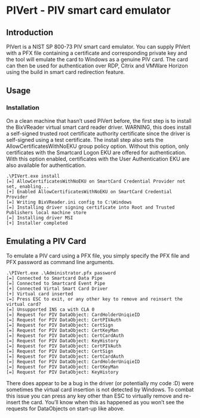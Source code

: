 # PIVert - PIV smart card emulator

## Introduction

PIVert is a NIST SP 800-73 PIV smart card emulator.  You can supply PIVert with a PFX file containing a certificate and corresponding private key and the tool will emulate the card to Windows as a genuine PIV card.  The card can then be used for authentication over RDP, Citrix and VMWare Horizon using the build in smart card redirection feature.

## Usage

### Installation

On a clean machine that hasn’t used PIVert before, the first step is to install the BixVReader virtual smart card reader driver.  WARNING, this does install a self-signed trusted root certificate authority certificate since the driver is self-signed using a test certificate.  The install step also sets the AllowCertificatesWithNoEKU group policy option.  Without this option, only certificates with the Smartcard Logon EKU are offered for authentication.  With this option enabled, certificates with the User Authentication EKU are also available for authentication.


```
.\PIVert.exe install
[=] AllowCertificatesWithNoEKU on SmartCard Credential Provider not set, enabling...
[+] Enabled AllowCertificatesWithNoEKU on SmartCard Credential Provider
[=] Writing BixVReader.ini config to C:\Windows
[=] Installing driver signing certificate into Root and Trusted Publishers local machine store
[=] Installing driver MSI
[+] Installer completed
```

## Emulating a PIV Card

To emulate a PIV card using a PFX file, you simply specify the PFX file and PFX password as command line arguments. 

```
.\PIVert.exe .\Administrator.pfx password
[=] Connected to Smartcard Data Pipe
[=] Connected to Smartcard Event Pipe
[+] Connected Virtal Smart Card Driver
[+] Virtual card inserted
[=] Press ESC to exit, or any other key to remove and reinsert the virtual card?
[=] Unsupported INS ca with CLA 0
[=] Request for PIV DataObject: CardHolderUniqieID
[=] Request for PIV DataObject: CertPIVAuth
[=] Request for PIV DataObject: CertSign
[=] Request for PIV DataObject: CertKeyMan
[=] Request for PIV DataObject: CertCardAuth
[=] Request for PIV DataObject: KeyHistory
[=] Request for PIV DataObject: CertPIVAuth
[=] Request for PIV DataObject: CertSign
[=] Request for PIV DataObject: CertCardAuth
[=] Request for PIV DataObject: CardHolderUniqieID
[=] Request for PIV DataObject: CertKeyMan
[=] Request for PIV DataObject: KeyHistory
```

There does appear to be a bug in the driver (or potentially my code :D) were sometimes the virtual card insertion is not detected by Windows.  To combat this issue you can press any key other than ESC to virtually remove and re-insert the card.  You’ll know when this as happened as you won’t see the requests for DataObjects on start-up like above.
